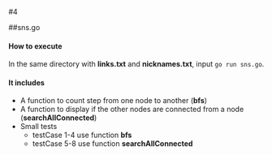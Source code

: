 #4

##sns.go
#### How to execute
In the same directory with **links.txt** and **nicknames.txt**, input `go run sns.go`.

#### It includes 
- A function to count step from one node to another (**bfs**)
- A function to display if the other nodes are connected from a node (**searchAllConnected**)
- Small tests
  - testCase 1-4 use function **bfs**
  - testCase 5-8 use function **searchAllConnected**